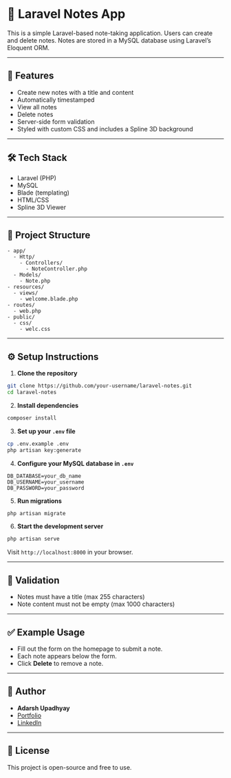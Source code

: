 # 📝 Laravel Notes App

This is a simple Laravel-based note-taking application. Users can create and delete notes. Notes are stored in a MySQL database using Laravel’s Eloquent ORM.

---

## 🚀 Features

* Create new notes with a title and content
* Automatically timestamped
* View all notes
* Delete notes
* Server-side form validation
* Styled with custom CSS and includes a Spline 3D background

---

## 🛠️ Tech Stack

* Laravel (PHP)
* MySQL
* Blade (templating)
* HTML/CSS
* Spline 3D Viewer

---

## 📁 Project Structure

```
- app/
  - Http/
    - Controllers/
      - NoteController.php
  - Models/
    - Note.php
- resources/
  - views/
    - welcome.blade.php
- routes/
  - web.php
- public/
  - css/
    - welc.css
```

---

## ⚙️ Setup Instructions

1. **Clone the repository**

```bash
git clone https://github.com/your-username/laravel-notes.git
cd laravel-notes
```

2. **Install dependencies**

```bash
composer install
```

3. **Set up your `.env` file**

```bash
cp .env.example .env
php artisan key:generate
```

4. **Configure your MySQL database in `.env`**

```
DB_DATABASE=your_db_name
DB_USERNAME=your_username
DB_PASSWORD=your_password
```

5. **Run migrations**

```bash
php artisan migrate
```

6. **Start the development server**

```bash
php artisan serve
```

Visit `http://localhost:8000` in your browser.

---

## 🔐 Validation

* Notes must have a title (max 255 characters)
* Note content must not be empty (max 1000 characters)

---

## ✅ Example Usage

* Fill out the form on the homepage to submit a note.
* Each note appears below the form.
* Click **Delete** to remove a note.

---

## 🧐 Author

* **Adarsh Upadhyay**
* [Portfolio](https://adarsh119005.github.io/webpage/)
* [LinkedIn](https://www.linkedin.com/in/adarsh-upadhayay-65111830b/)

---

## 📄 License

This project is open-source and free to use.

